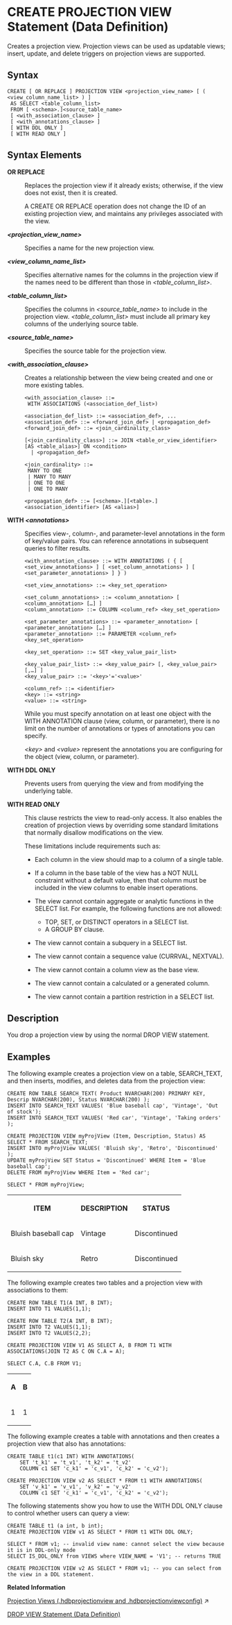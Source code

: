 <!-- loioe35411b417a94f199679b9f9f45c2306 -->

# CREATE PROJECTION VIEW Statement \(Data Definition\)

Creates a projection view. Projection views can be used as updatable views; insert, update, and delete triggers on projection views are supported.



<a name="loioe35411b417a94f199679b9f9f45c2306__sql_alter_fulltext_index_1sql_alter_fulltext_index_syntax"/>

## Syntax

```
CREATE [ OR REPLACE ] PROJECTION VIEW <projection_view_name> [ ( <view_column_name_list> ) ]
 AS SELECT <table_column_list>
 FROM [ <schema>.]<source_table_name>
 [ <with_association_clause> ]
 [ <with_annotations_clause> ]
 [ WITH DDL ONLY ]
 [ WITH READ ONLY ]
```



<a name="loioe35411b417a94f199679b9f9f45c2306__sql_alter_fulltext_index_1sql_alter_fulltext_index_syntax_elements"/>

## Syntax Elements


<dl>
<dt><b>

OR REPLACE

</b></dt>
<dd>

Replaces the projection view if it already exists; otherwise, if the view does not exist, then it is created.

A CREATE OR REPLACE operation does not change the ID of an existing projection view, and maintains any privileges associated with the view.



</dd><dt><b>

*<projection\_view\_name\>*

</b></dt>
<dd>

Specifies a name for the new projection view.



</dd><dt><b>

*<view\_column\_name\_list\>*

</b></dt>
<dd>

Specifies alternative names for the columns in the projection view if the names need to be different than those in *<table\_column\_list\>*.



</dd><dt><b>

*<table\_column\_list\>*

</b></dt>
<dd>

Specifies the columns in *<source\_table\_name\>* to include in the projection view. *<table\_column\_list\>* must include all primary key columns of the underlying source table.



</dd><dt><b>

*<source\_table\_name\>*

</b></dt>
<dd>

Specifies the source table for the projection view.



</dd><dt><b>

*<with\_association\_clause\>*

</b></dt>
<dd>

Creates a relationship between the view being created and one or more existing tables.

```
<with_association_clause> ::= 
 WITH ASSOCIATIONS (<association_def_list>)

<association_def_list> ::= <association_def>, ...
<association_def> ::= <forward_join_def> | <propagation_def>
<forward_join_def> ::= <join_cardinality_class>

[<join_cardinality_class>] ::= JOIN <table_or_view_identifier> [AS <table_alias>] ON <condition>
  | <propagation_def>

<join_cardinality> ::= 
 MANY TO ONE
 | MANY TO MANY
 | ONE TO ONE
 | ONE TO MANY

<propagation_def> ::= [<schema>.][<table>.]<association_identifier> [AS <alias>]
```



</dd><dt><b>

WITH *<annotations\>*

</b></dt>
<dd>

Specifies view-, column-, and parameter-level annotations in the form of key/value pairs. You can reference annotations in subsequent queries to filter results.

```
<with_annotation_clause> ::= WITH ANNOTATIONS ( { [ <set_view_annotations> ] [ <set_column_annotations> ] [ <set_parameter_annotations> ] } )

<set_view_annotations> ::= <key_set_operation>

<set_column_annotations> ::= <column_annotation> [ <column_annotation> […] ]
<column_annotation> ::= COLUMN <column_ref> <key_set_operation>

<set_parameter_annotations> ::= <parameter_annotation> [ <parameter_annotation> […] ]
<parameter_annotation> ::= PARAMETER <column_ref> <key_set_operation>

<key_set_operation> ::= SET <key_value_pair_list> 

<key_value_pair_list> ::= <key_value_pair> [, <key_value_pair> [,…] ]
<key_value_pair> ::= '<key>'='<value>'

<column_ref> ::= <identifier>
<key> ::= <string>
<value> ::= <string>
```

While you must specify annotation on at least one object with the WITH ANNOTATION clause \(view, column, or parameter\), there is no limit on the number of annotations or types of annotations you can specify.

*<key\>* and *<value\>* represent the annotations you are configuring for the object \(view, column, or parameter\).



</dd><dt><b>

WITH DDL ONLY

</b></dt>
<dd>

Prevents users from querying the view and from modifying the underlying table.



</dd><dt><b>

WITH READ ONLY

</b></dt>
<dd>

This clause restricts the view to read-only access. It also enables the creation of projection views by overriding some standard limitations that normally disallow modifications on the view.

These limitations include requirements such as:

-   Each column in the view should map to a column of a single table.
-   If a column in the base table of the view has a NOT NULL constraint without a default value, then that column must be included in the view columns to enable insert operations.
-   The view cannot contain aggregate or analytic functions in the SELECT list. For example, the following functions are not allowed:
    -   TOP, SET, or DISTINCT operators in a SELECT list.
    -   A GROUP BY clause.

-   The view cannot contain a subquery in a SELECT list.
-   The view cannot contain a sequence value \(CURRVAL, NEXTVAL\).
-   The view cannot contain a column view as the base view.
-   The view cannot contain a calculated or a generated column.
-   The view cannot contain a partition restriction in a SELECT list.



</dd>
</dl>



<a name="loioe35411b417a94f199679b9f9f45c2306__sql_alter_fulltext_index_1sql_alter_fulltext_index_description"/>

## Description

You drop a projection view by using the normal DROP VIEW statement.



<a name="loioe35411b417a94f199679b9f9f45c2306__sql_alter_fulltext_index_1sql_alter_fulltext_index_examples"/>

## Examples

The following example creates a projection view on a table, SEARCH\_TEXT, and then inserts, modifies, and deletes data from the projection view:

```
CREATE ROW TABLE SEARCH_TEXT( Product NVARCHAR(200) PRIMARY KEY, Descrip NVARCHAR(200), Status NVARCHAR(200) );
INSERT INTO SEARCH_TEXT VALUES( 'Blue baseball cap', 'Vintage', 'Out of stock');
INSERT INTO SEARCH_TEXT VALUES( 'Red car', 'Vintage', 'Taking orders' );

CREATE PROJECTION VIEW myProjView (Item, Description, Status) AS SELECT * FROM SEARCH_TEXT;
INSERT INTO myProjView VALUES( 'Bluish sky', 'Retro', 'Discontinued' );
UPDATE myProjView SET Status = 'Discontinued' WHERE Item = 'Blue baseball cap';
DELETE FROM myProjView WHERE Item = 'Red car';

SELECT * FROM myProjView;
```


<table>
<tr>
<th valign="top">

ITEM

</th>
<th valign="top">

DESCRIPTION

</th>
<th valign="top">

STATUS

</th>
</tr>
<tr>
<td valign="top">

Bluish baseball cap

</td>
<td valign="top">

Vintage

</td>
<td valign="top">

Discontinued

</td>
</tr>
<tr>
<td valign="top">

Bluish sky

</td>
<td valign="top">

Retro

</td>
<td valign="top">

Discontinued

</td>
</tr>
</table>

The following example creates two tables and a projection view with associations to them:

```
CREATE ROW TABLE T1(A INT, B INT);
INSERT INTO T1 VALUES(1,1);

CREATE ROW TABLE T2(A INT, B INT);
INSERT INTO T2 VALUES(1,1);
INSERT INTO T2 VALUES(2,2);
				
CREATE PROJECTION VIEW V1 AS SELECT A, B FROM T1 WITH ASSOCIATIONS(JOIN T2 AS C ON C.A = A);
				
SELECT C.A, C.B FROM V1;
```


<table>
<tr>
<th valign="top">

A

</th>
<th valign="top">

B

</th>
</tr>
<tr>
<td valign="top">

1

</td>
<td valign="top">

1

</td>
</tr>
</table>

The following example creates a table with annotations and then creates a projection view that also has annotations:

```
CREATE TABLE t1(c1 INT) WITH ANNOTATIONS(
    SET 't_k1' = 't_v1', 't_k2' = 't_v2'
    COLUMN c1 SET 'c_k1' = 'c_v1', 'c_k2' = 'c_v2');

CREATE PROJECTION VIEW v2 AS SELECT * FROM t1 WITH ANNOTATIONS(
    SET 'v_k1' = 'v_v1', 'v_k2' = 'v_v2'
    COLUMN c1 SET 'c_k1' = 'c_v1', 'c_k2' = 'c_v2');
```

The following statements show you how to use the WITH DDL ONLY clause to control whether users can query a view:

```
CREATE TABLE t1 (a int, b int);
CREATE PROJECTION VIEW v1 AS SELECT * FROM t1 WITH DDL ONLY;

SELECT * FROM v1; -- invalid view name: cannot select the view because it is in DDL-only mode
SELECT IS_DDL_ONLY from VIEWS where VIEW_NAME = 'V1'; -- returns TRUE

CREATE PROJECTION VIEW v2 AS SELECT * FROM v1; -- you can select from the view in a DDL statement.
```

**Related Information**  


[Projection Views (.hdbprojectionview and .hdbprojectionviewconfig)](https://help.sap.com/viewer/c2cc2e43458d4abda6788049c58143dc/2024_1_QRC/en-US/d8a3392c1287420ca82ac3090cd5049b.html "Transforms a design-time projection-view definition into a database object.") :arrow_upper_right:

[DROP VIEW Statement \(Data Definition\)](drop-view-statement-data-definition-20d9c05.md "Removes a view from the database.")

